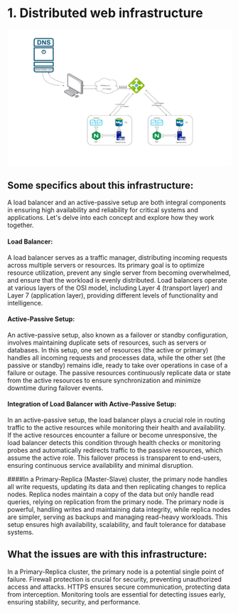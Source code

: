 # 1. Distributed web infrastructure


<p align="center"><img src="https://github.com/Arzumirzeb/holbertonschool-system_engineering-devops/blob/master/web_infrastructure_design/task_1.png"></p>

## Some specifics about this infrastructure:

A load balancer and an active-passive setup are both integral components in ensuring high availability and reliability for critical systems and applications. Let's delve into each concept and explore how they work together.

#### Load Balancer:
A load balancer serves as a traffic manager, distributing incoming requests across multiple servers or resources. Its primary goal is to optimize resource utilization, prevent any single server from becoming overwhelmed, and ensure that the workload is evenly distributed. Load balancers operate at various layers of the OSI model, including Layer 4 (transport layer) and Layer 7 (application layer), providing different levels of functionality and intelligence.

#### Active-Passive Setup:
An active-passive setup, also known as a failover or standby configuration, involves maintaining duplicate sets of resources, such as servers or databases. In this setup, one set of resources (the active or primary) handles all incoming requests and processes data, while the other set (the passive or standby) remains idle, ready to take over operations in case of a failure or outage. The passive resources continuously replicate data or state from the active resources to ensure synchronization and minimize downtime during failover events.

#### Integration of Load Balancer with Active-Passive Setup:
In an active-passive setup, the load balancer plays a crucial role in routing traffic to the active resources while monitoring their health and availability. If the active resources encounter a failure or become unresponsive, the load balancer detects this condition through health checks or monitoring probes and automatically redirects traffic to the passive resources, which assume the active role. This failover process is transparent to end-users, ensuring continuous service availability and minimal disruption.

####In a Primary-Replica (Master-Slave) cluster,
 the primary node handles all write requests, updating its data and then replicating changes to replica nodes. Replica nodes maintain a copy of the data but only handle read queries, relying on replication from the primary node. The primary node is powerful, handling writes and maintaining data integrity, while replica nodes are simpler, serving as backups and managing read-heavy workloads. This setup ensures high availability, scalability, and fault tolerance for database systems.


## What the issues are with this infrastructure:
In a Primary-Replica cluster, the primary node is a potential single point of failure. Firewall protection is crucial for security, preventing unauthorized access and attacks. HTTPS ensures secure communication, protecting data from interception. Monitoring tools are essential for detecting issues early, ensuring stability, security, and performance.
